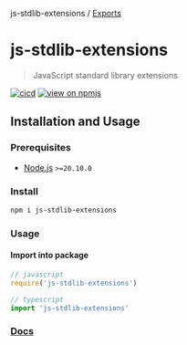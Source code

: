 js-stdlib-extensions / [Exports](/docs/modules.md)

# js-stdlib-extensions

> JavaScript standard library extensions

[![cicd](https://github.com/KamaranL/js-stdlib-extensions/actions/workflows/cicd.yml/badge.svg?branch=dev)](https://github.com/KamaranL/js-stdlib-extensions/actions/workflows/cicd.yml)
[![view on npmjs](https://badgen.net/npm/v/js-stdlib-extensions/latest)](https://www.npmjs.com/package/js-stdlib-extensions)

## Installation and Usage

### Prerequisites

- [Node.js](https://nodejs.org/) `>=20.10.0`

### Install

```bash
npm i js-stdlib-extensions
```

### Usage

#### Import into package

```javascript
// javascript
require('js-stdlib-extensions')

// typescript
import 'js-stdlib-extensions'
```

### [Docs](/docs/modules.md)
